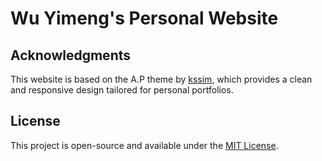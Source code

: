 # Wu Yimeng's Personal Website

## Acknowledgments

This website is based on the A.P theme by [kssim](https://github.com/kssim/about-portfolio/), which provides a clean and responsive design tailored for personal portfolios.

## License

This project is open-source and available under the [MIT License](https://raw.githubusercontent.com/kssim/ap/master/LICENSE).
